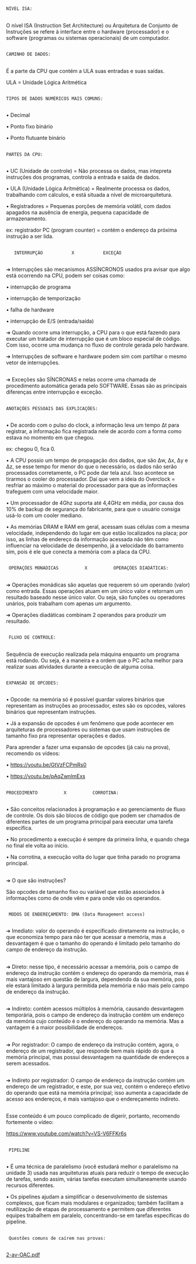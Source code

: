 ## 
    NÍVEL ISA: 
##
O nível ISA (Instruction Set Architecture) ou Arquitetura de Conjunto de Instruções se refere à interface entre o hardware (processador) e o software (programas ou sistemas operacionais) de um computador. 

##
    CAMINHO DE DADOS:
##

É a parte da CPU que contém a ULA suas entradas e suas saídas.

ULA = Unidade Lógica Aritmética
##

    TIPOS DE DADOS NUMÉRICOS MAIS COMUNS:
##
• Decimal

• Ponto fixo binário 

• Ponto flutuante binário 

##
    PARTES DA CPU:
##
• UC (Unidade de controle) = Não processa os dados, mas intepreta instruções dos programas, controla a entrada e saída de dados.

• ULA (Unidade Lógica Aritmética) = Realmente processa os dados, trabalhando com cálculos, e está situada a nível de microarquitetura. 

• Registradores = Pequenas porções de memória volátil, com dados apagados na ausência de energia, pequena capacidade de armazenamento. 
 
 ex: registrador PC (program counter) = contém o endereço da próxima instrução a ser lida. 

## 

       INTERRUPÇÃO           X           EXCEÇÃO 
##

➔ Interrupções são mecanismos ASSÍNCRONOS usados pra avisar que algo está ocorrendo na CPU, podem ser coisas como:

• interrupção de programa

• interrupção de temporização

• falha de hardware

• interrupção de E/S (entrada/saída)

➔ Quando ocorre uma interrupção, a CPU para o que está fazendo para executar um tratador de interrupção que é um bloco especial de código. Com isso,
ocorre uma mudança no fluxo de controle gerada pelo hardware. 

➔ Interrupções de software e hardware podem sim com partilhar o mesmo vetor de interrupções. 

## 

➔ Exceções são SÍNCRONAS e nelas ocorre uma chamada de procedimento automática gerada pelo SOFTWARE. Essas são as principais diferenças entre
interrupção e exceção.

##
    ANOTAÇÕES PESSOAIS DAS EXPLICAÇÕES:
##

• De acordo com o pulso do clock, a informação leva um tempo Δt para registrar, a informação fica registrada nele de acordo com a forma como estava no momento
em que chegou. 

ex: chegou 0, fica 0. 

• A CPU possio um tempo de propagação dos dados, que são Δw, Δx, Δy e Δz, se esse tempo for menor do que o necessário, os dados não serão processados
corretamente, o PC pode dar tela azul. Isso acontece se tirarmos o cooler do processador.
Daí que vem a ideia do Overclock = resfriar ao máximo o material do processador para que as informações trafeguem com uma velocidade maior. 

• Um processador de 4Ghz suporta até 4,4GHz em média, por causa dos 10% de backup de segurança do fabricante, para que o usuário consiga usá-lo com um 
cooler mediano.

• As memórias DRAM e RAM em geral, acessam suas células com a mesma velocidade, independendo do lugar em que estão localizados na placa; por isso,
as linhas de endereço da informação acessada não têm como influenciar na velocidade de desempenho, já a velocidade do barramento sim, pois é ele que
conecta a memória com a placa da CPU. 

##
     OPERAÇÕES MONÁDICAS          X          OPERAÇÕES DIADÁTICAS:
##

➔ Operações monádicas são aquelas que requerem só um operando (valor) como entrada. Essas operações atuam em um único valor e retornam um resultado baseado
nesse único valor. Ou seja, são funções ou operadores unários, pois trabalham com apenas um argumento.

➔ Operações diadáticas combinam 2 operandos para produzir um resultado. 

##

     FLUXO DE CONTROLE:
##

Sequência de execução realizada pela máquina enquanto um programa está rodando. Ou seja, é a maneira e a ordem que o PC acha melhor para realizar suas 
atividades durante a execução de alguma coisa. 

##

    EXPANSÃO DE OPCODES:
## 

•  Opcode: na memória só é possível guardar valores binários que representam as instruções ao processador, estes são os opcodes, valores binários
que representam instruções.

• Já a expansão de opcodes é um fenômeno que pode acontecer em arquiteturas de processadores ou sistemas que usam instruções de tamanho fixo pra
representar operações e dados. 

Para aprender a fazer uma expansão de opcodes (já caiu na prova), recomendo os vídeos:

• https://youtu.be/GtVzFCPmRs0

• https://youtu.be/pAqZwnlmExs

## 
    PROCEDIMENTO          X          CORROTINA: 
##

• São conceitos relacionados à programação e ao gerenciamento de fluxo de controle. Os dois são blocos de código que podem ser chamados
de diferentes partes de um programa principal para executar uma tarefa específica.

• No procedimento a execução é sempre da primeira linha, e quando chega no final ele volta ao início.

• Na corrotina, a execução volta do lugar que tinha parado no programa principal.

##
➔ O que são instruções?

São opcodes de tamanho fixo ou variável que estão associados à informações como de onde vêm e para onde vão os operandos.
##

     MODOS DE ENDEREÇAMENTO: DMA (Data Management access)
##

➔ Imediato: valor do operando é especificado diretamente na instrução, o que economiza tempo para não ter que acessar a memória, 
mas a desvantagem é que o tamanho do operando é limitado pelo tamanho do campo de endereço da instrução.
##
➔ Direto: nesse tipo, é necessário acessar a memória, pois o campo de endereço da instrução contém o endereço do operando da memória, 
mas é mais vantajoso em questão de largura, dependendo da sua memória, pois ele estará limitado à largura permitida pela memória e não
mais pelo campo de endereço da instrução. 
##
➔ Indireto: contém acessos múltiplos à memória, causando desvantagem temporária, pois o campo de endereço da instrução contém um endereço
da memória cujo conteúdo é o endereço do operando na memória. Mas a vantagem é a maior possibilidade de endereços. 
##
➔ Por registrador: O campo de endereço da instrução contém, agora, o endereço de um registrador, que responde bem mais rápido do que a 
memória principal, mas possui desvantagem na quantidade de endereços a serem acessados. 
##
➔ Indireto por registrador: O campo de endereço da instrução contém um endereço de um registrador, e este, por sua vez, contém o endereço
efetivo do operando que está na memória principal; isso aumenta a capacidade de acesso aos endereços, é mais vantajoso que o endereçamento
indireto. 
##

Esse conteúdo é um pouco complicado de digerir, portanto, recomendo fortemente o vídeo:

https://www.youtube.com/watch?v=VS-V6FFKr6s

##
     PIPELINE
##

• É uma técnica de paralelismo (você estudará melhor o paralelismo na unidade 3) usada nas arquiteturas atuais para reduzir o tempo de execução de tarefas, sendo assim, várias tarefas executam simultaneamente usando recursos diferentes. 

• Os pipelines ajudam a simplificar o desenvolvimento de sistemas complexos, que ficam mais modulares e organizados; também facilitam a reutilização de etapas de processamento e permitem que diferentes equipes trabalhem em paralelo, concentrando-se em tarefas específicas do pipeline.
##
     Questões comuns de caírem nas provas:

##
[2-av-OAC.pdf](https://github.com/LumaSousa/Resumos-de-OAC/files/12234836/2-av-OAC.pdf)

##














